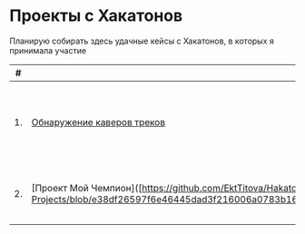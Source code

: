 # Проекты с Хакатонов

Планирую собирать здесь удачные кейсы с Хакатонов, в которых я принимала участие

| #    | Наименование проекта                | Описание                                                     | Стек                                                         |
| ---- | ------------------------------------------------------------ | ------------------------------------------------------------ | ------------------------------------------------------------ |
| 1.   | [Обнаружение каверов треков](https://github.com/EktTitova/Hakaton-Projects/blob/main/Yandex%20music%20Hakaton/YM-18.ipynb) | Классификация каверов по текстам             | python, pandas, numpy, sentence-transformers, sklearn, CatBoost |
| 2.   | [Проект Мой Чемпион]([https://github.com/EktTitova/Hakaton-Projects/blob/main/Champion_Project/Титова_Екатерина_проект_Мой_Чемпион.ipynb](https://github.com/EktTitova/Hakaton-Projects/blob/e38df26597f6e46445dad3f216006a0783b16526/Champion_Project/%D0%A2%D0%B8%D1%82%D0%BE%D0%B2%D0%B0_%D0%95%D0%BA%D0%B0%D1%82%D0%B5%D1%80%D0%B8%D0%BD%D0%B0_%D0%BF%D1%80%D0%BE%D0%B5%D0%BA%D1%82_%D0%9C%D0%BE%D0%B8%CC%86_%D0%A7%D0%B5%D0%BC%D0%BF%D0%B8%D0%BE%D0%BD.ipynb) | Подбор стандартизированного наименования школы             | python, pandas, sentence-transformers, torch |
